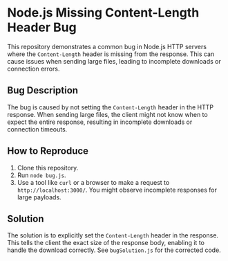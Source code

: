 # Node.js Missing Content-Length Header Bug

This repository demonstrates a common bug in Node.js HTTP servers where the `Content-Length` header is missing from the response.  This can cause issues when sending large files, leading to incomplete downloads or connection errors.

## Bug Description

The bug is caused by not setting the `Content-Length` header in the HTTP response.  When sending large files, the client might not know when to expect the entire response, resulting in incomplete downloads or connection timeouts.

## How to Reproduce

1. Clone this repository.
2. Run `node bug.js`.
3. Use a tool like `curl` or a browser to make a request to `http://localhost:3000/`.  You might observe incomplete responses for large payloads.

## Solution

The solution is to explicitly set the `Content-Length` header in the response.  This tells the client the exact size of the response body, enabling it to handle the download correctly.  See `bugSolution.js` for the corrected code.